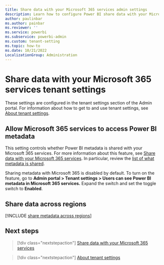 ```yaml
---
title: Share data with your Microsoft 365 services admin settings
description: Learn how to configure Power BI share data with your Microsoft 365 services admin settings.
author: paulinbar
ms.author: painbar
ms.reviewer: ''
ms.service: powerbi
ms.subservice: powerbi-admin
ms.custom: tenant-setting
ms.topic: how-to
ms.date: 10/21/2022
LocalizationGroup: Administration
---
```


# Share data with your Microsoft 365 services tenant settings

These settings are configured in the tenant settings section of the Admin portal. For information about how to get to and use tenant settings, see [About tenant settings](service-admin-portal-about-tenant-settings.md).

## Allow Microsoft 365 services to access Power BI metadata

This setting controls whether Power BI metadata is shared with your Microsoft 365 services. For more information about this feature, see [Share data with your Microsoft 365 services](./admin-share-power-bi-metadata-microsoft-365-services.md). In particular, review the [list of what metadata is shared](./admin-share-power-bi-metadata-microsoft-365-services.md#data-that-will-be-shared-with-microsoft-365).

Sharing metadata with Microsoft 365 is disabled by default. To turn on the feature, go to **Admin portal > Tenant settings > Users can see Power BI metadata in Microsoft 365 services.** Expand the switch and set the toggle switch to **Enabled**.

## Share data across regions

[!INCLUDE [share metadata across regions](../includes/share-metadata-across-regions.md)]

## Next steps

>[!div class="nextstepaction"]
>[Share data with your Microsoft 365 services](./admin-share-power-bi-metadata-microsoft-365-services.md)

>[!div class="nextstepaction"]
>[About tenant settings](service-admin-portal-about-tenant-settings.md)
